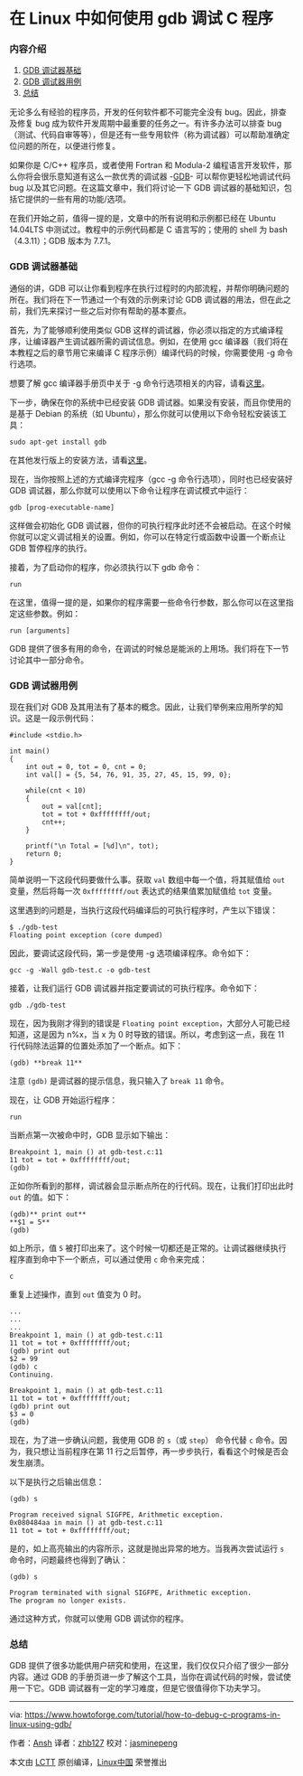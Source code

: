 在 Linux 中如何使用 gdb 调试 C 程序
============================================================

### 内容介绍

1.  [GDB 调试器基础][1]
2.  [GDB 调试器用例][2]
3.  [总结][3]

无论多么有经验的程序员，开发的任何软件都不可能完全没有 bug。因此，排查及修复 bug 成为软件开发周期中最重要的任务之一。有许多办法可以排查 bug（测试、代码自审等等），但是还有一些专用软件（称为调试器）可以帮助准确定位问题的所在，以便进行修复。

如果你是 C/C++ 程序员，或者使用 Fortran 和 Modula-2 编程语言开发软件，那么你将会很乐意知道有这么一款优秀的调试器 -[GDB][4]- 可以帮你更轻松地调试代码 bug 以及其它问题。在这篇文章中，我们将讨论一下 GDB 调试器的基础知识，包括它提供的一些有用的功能/选项。

在我们开始之前，值得一提的是，文章中的所有说明和示例都已经在 Ubuntu 14.04LTS 中测试过。教程中的示例代码都是 C 语言写的；使用的 shell 为 bash（4.3.11）；GDB 版本为 7.7.1。

### GDB 调试器基础

通俗的讲，GDB 可以让你看到程序在执行过程时的内部流程，并帮你明确问题的所在。我们将在下一节通过一个有效的示例来讨论 GDB 调试器的用法，但在此之前，我们先来探讨一些之后对你有帮助的基本要点。

首先，为了能够顺利使用类似 GDB 这样的调试器，你必须以指定的方式编译程序，让编译器产生调试器所需的调试信息。例如，在使用 gcc 编译器（我们将在本教程之后的章节用它来编译 C 程序示例）编译代码的时候，你需要使用 -g 命令行选项。

想要了解 gcc 编译器手册页中关于 -g 命令行选项相关的内容，请看[这里][5]。

下一步，确保在你的系统中已经安装 GDB 调试器。如果没有安装，而且你使用的是基于 Debian 的系统（如 Ubuntu），那么你就可以使用以下命令轻松安装该工具：

```
sudo apt-get install gdb
```

在其他发行版上的安装方法，请看[这里][6]。

现在，当你按照上述的方式编译完程序（gcc -g 命令行选项），同时也已经安装好 GDB 调试器，那么你就可以使用以下命令让程序在调试模式中运行：

```
gdb [prog-executable-name]
```

这样做会初始化 GDB 调试器，但你的可执行程序此时还不会被启动。在这个时候你就可以定义调试相关的设置。例如，你可以在特定行或函数中设置一个断点让 GDB 暂停程序的执行。

接着，为了启动你的程序，你必须执行以下 gdb 命令：

```
run
```

在这里，值得一提的是，如果你的程序需要一些命令行参数，那么你可以在这里指定这些参数。例如：

```
run [arguments]
```

GDB 提供了很多有用的命令，在调试的时候总是能派的上用场。我们将在下一节讨论其中一部分命令。

### GDB 调试器用例

现在我们对 GDB 及其用法有了基本的概念。因此，让我们举例来应用所学的知识。这是一段示例代码：

```
#include <stdio.h>

int main()
{
    int out = 0, tot = 0, cnt = 0;
    int val[] = {5, 54, 76, 91, 35, 27, 45, 15, 99, 0};

    while(cnt < 10)
    {
        out = val[cnt];
        tot = tot + 0xffffffff/out;
        cnt++;
    }

    printf("\n Total = [%d]\n", tot);
    return 0;
}
```

简单说明一下这段代码要做什么事。获取 `val` 数组中每一个值，将其赋值给 `out` 变量，然后将每一次 `0xffffffff/out` 表达式的结果值累加赋值给 `tot` 变量。

这里遇到的问题是，当执行这段代码编译后的可执行程序时，产生以下错误：

```
$ ./gdb-test 
Floating point exception (core dumped)
```

因此，要调试这段代码，第一步是使用 -g 选项编译程序。命令如下：

```
gcc -g -Wall gdb-test.c -o gdb-test
```

接着，让我们运行 GDB 调试器并指定要调试的可执行程序。命令如下：

```
gdb ./gdb-test 
```

现在，因为我刚才得到的错误是 `Floating point exception`，大部分人可能已经知道，这是因为 n%x，当 x 为 0 时导致的错误。所以，考虑到这一点，我在 11 行代码除法运算的位置处添加了一个断点。如下：

```
(gdb) **break 11**
```

注意 `(gdb)` 是调试器的提示信息，我只输入了 `break 11` 命令。

现在，让 GDB 开始运行程序：

```
run
```

当断点第一次被命中时，GDB 显示如下输出：

```
Breakpoint 1, main () at gdb-test.c:11
11 tot = tot + 0xffffffff/out;
(gdb)
```

正如你所看到的那样，调试器会显示断点所在的行代码。现在，让我们打印出此时 `out` 的值。如下：

```
(gdb)** print out**
**$1 = 5**
(gdb)
```

如上所示，值 `5` 被打印出来了。这个时候一切都还是正常的。让调试器继续执行程序直到命中下一个断点，可以通过使用 `c` 命令来完成：

```
c  
```

重复上述操作，直到 `out` 值变为 0 时。

```
...
...
...
Breakpoint 1, main () at gdb-test.c:11
11 tot = tot + 0xffffffff/out;
(gdb) print out
$2 = 99
(gdb) c
Continuing.

Breakpoint 1, main () at gdb-test.c:11
11 tot = tot + 0xffffffff/out;
(gdb) print out
$3 = 0
(gdb)
```

现在，为了进一步确认问题，我使用 GDB 的 `s`（或 `step`） 命令代替 `c` 命令。因为，我只想让当前程序在第 11 行之后暂停，再一步步执行，看看这个时候是否会发生崩溃。

以下是执行之后输出信息：

```
(gdb) s

Program received signal SIGFPE, Arithmetic exception.
0x080484aa in main () at gdb-test.c:11
11 tot = tot + 0xffffffff/out;
```

是的，如上高亮输出的内容所示，这就是抛出异常的地方。当我再次尝试运行 `s` 命令时，问题最终也得到了确认：

```
(gdb) s

Program terminated with signal SIGFPE, Arithmetic exception.
The program no longer exists.
```

通过这种方式，你就可以使用 GDB 调试你的程序。

### 总结

GDB 提供了很多功能供用户研究和使用，在这里，我们仅仅只介绍了很少一部分内容。通过 GDB 的手册页进一步了解这个工具，当你在调试代码的时候，尝试使用一下它。GDB 调试器有一定的学习难度，但是它很值得你下功夫学习。


--------------------------------------------------------------------------------

via: https://www.howtoforge.com/tutorial/how-to-debug-c-programs-in-linux-using-gdb/

作者：[Ansh][a]
译者：[zhb127](https://github.com/zhb127)
校对：[jasminepeng](https://github.com/jasminepeng)

本文由 [LCTT](https://github.com/LCTT/TranslateProject) 原创编译，[Linux中国](https://linux.cn/) 荣誉推出

[a]:https://www.howtoforge.com/tutorial/how-to-debug-c-programs-in-linux-using-gdb/
[1]:https://www.howtoforge.com/tutorial/how-to-debug-c-programs-in-linux-using-gdb/#gdb-debugger-basics
[2]:https://www.howtoforge.com/tutorial/how-to-debug-c-programs-in-linux-using-gdb/#gdb-usage-example
[3]:https://www.howtoforge.com/tutorial/how-to-debug-c-programs-in-linux-using-gdb/#conclusion
[4]:https://www.sourceware.org/gdb/
[5]:https://linux.die.net/man/1/gcc
[6]:https://www.sourceware.org/gdb/download/
